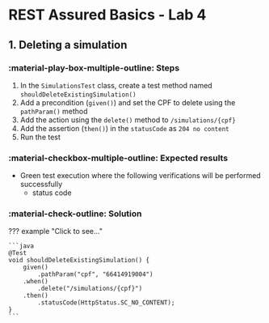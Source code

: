 # REST Assured Basics - Lab 4

## 1. Deleting a simulation

### :material-play-box-multiple-outline: Steps

1. In the `SimulationsTest` class, create a test method named `shouldDeleteExistingSimulation()`
2. Add a precondition (`given()`) and set the CPF to delete using the `pathParam()` method
3. Add the action using the `delete()` method to `/simulations/{cpf}`
4. Add the assertion (`then()`) in the `statusCode` as `204 no content`
5. Run the test

### :material-checkbox-multiple-outline: Expected results

- Green test execution where the following verifications will be performed successfully
    - status code

### :material-check-outline: Solution

??? example "Click to see..."

    ```java
    @Test
    void shouldDeleteExistingSimulation() {
        given()
            .pathParam("cpf", "66414919004")
        .when()
            .delete("/simulations/{cpf}")
        .then()
            .statusCode(HttpStatus.SC_NO_CONTENT);
    }
    ```
    